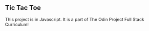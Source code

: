 ## Tic Tac Toe
This project is in Javascript. It is a part of The Odin Project Full Stack Curriculum!<br>
 
